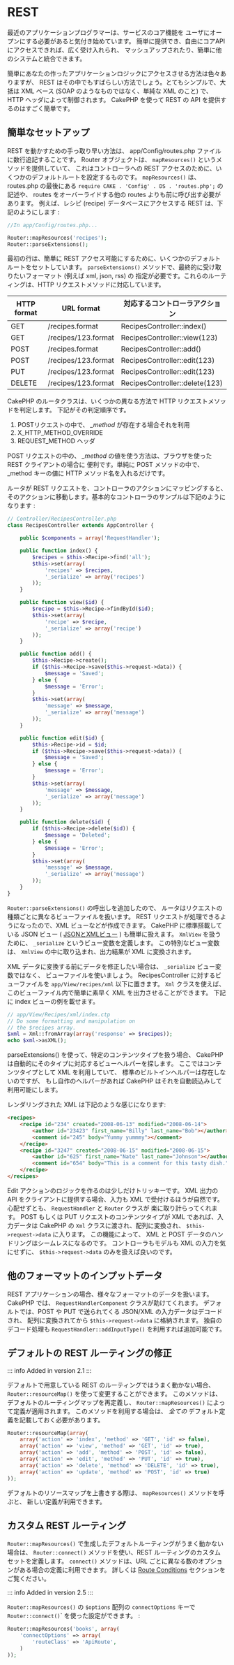 # REST

最近のアプリケーションプログラマーは、サービスのコア機能を
ユーザにオープンにする必要があると気付き始めています。
簡単に提供でき、自由にコアAPIにアクセスできれば、広く受け入れられ、
マッシュアップされたり、簡単に他のシステムと統合できます。

簡単にあなたの作ったアプリケーションロジックにアクセスさせる方法は色々ありますが、
REST はその中でもすばらしい方法でしょう。とてもシンプルで、大抵は XML ベース
(SOAP のようなものではなく、単純な XML のこと) で、HTTP ヘッダによって制御されます。
CakePHP を使って REST の API を提供するのはすごく簡単です。

## 簡単なセットアップ

REST を動かすための手っ取り早い方法は、 app/Config/routes.php ファイルに数行追記することです。
Router オブジェクトは、 `mapResources()` というメソッドを提供していて、
これはコントローラへの REST アクセスのために、いくつかのデフォルトルートを設定するものです。
`mapResources()` は、routes.php の最後にある
`require CAKE . 'Config' . DS . 'routes.php';` の記述や、
routes をオーバーライドする他の routes よりも前に呼び出す必要があります。
例えば、レシピ (recipe) データベースにアクセスする REST は、下記のようにします :

``` php
//In app/Config/routes.php...

Router::mapResources('recipes');
Router::parseExtensions();
```

最初の行は、簡単に REST アクセス可能にするために、いくつかのデフォルトルートをセットしています。
`parseExtensions()` メソッドで、最終的に受け取りたいフォーマット (例えば xml, json, rss) の
指定が必要です。これらのルーティングは、HTTP リクエストメソッドに対応しています。

| HTTP format | URL format          | 対応するコントローラアクション |
|-------------|---------------------|--------------------------------|
| GET         | /recipes.format     | RecipesController::index()     |
| GET         | /recipes/123.format | RecipesController::view(123)   |
| POST        | /recipes.format     | RecipesController::add()       |
| POST        | /recipes/123.format | RecipesController::edit(123)   |
| PUT         | /recipes/123.format | RecipesController::edit(123)   |
| DELETE      | /recipes/123.format | RecipesController::delete(123) |

CakePHP のルータクラスは、いくつかの異なる方法で HTTP リクエストメソッドを判定します。
下記がその判定順序です。

1.  POSTリクエストの中で、 *\_method* が存在する場合それを利用
2.  X_HTTP_METHOD_OVERRIDE
3.  REQUEST_METHOD ヘッダ

POST リクエストの中の、 *\_method* の値を使う方法は、ブラウザを使った REST クライアントの場合に
便利です。単純に POST メソッドの中で、\_method キーの値に HTTP メソッド名を入れるだけです。

ルータが REST リクエストを、コントローラのアクションにマッピングすると、
そのアクションに移動します。基本的なコントローラのサンプルは下記のようになります :

``` php
// Controller/RecipesController.php
class RecipesController extends AppController {

    public $components = array('RequestHandler');

    public function index() {
        $recipes = $this->Recipe->find('all');
        $this->set(array(
            'recipes' => $recipes,
            '_serialize' => array('recipes')
        ));
    }

    public function view($id) {
        $recipe = $this->Recipe->findById($id);
        $this->set(array(
            'recipe' => $recipe,
            '_serialize' => array('recipe')
        ));
    }

    public function add() {
        $this->Recipe->create();
        if ($this->Recipe->save($this->request->data)) {
            $message = 'Saved';
        } else {
            $message = 'Error';
        }
        $this->set(array(
            'message' => $message,
            '_serialize' => array('message')
        ));
    }

    public function edit($id) {
        $this->Recipe->id = $id;
        if ($this->Recipe->save($this->request->data)) {
            $message = 'Saved';
        } else {
            $message = 'Error';
        }
        $this->set(array(
            'message' => $message,
            '_serialize' => array('message')
        ));
    }

    public function delete($id) {
        if ($this->Recipe->delete($id)) {
            $message = 'Deleted';
        } else {
            $message = 'Error';
        }
        $this->set(array(
            'message' => $message,
            '_serialize' => array('message')
        ));
    }
}
```

`Router::parseExtensions()` の呼出しを追加したので、
ルータはリクエストの種類ごとに異なるビューファイルを扱います。
REST リクエストが処理できるようになったので、XML ビューなどが作成できます。
CakePHP に標準搭載している JSON ビュー ( [JSONとXMLビュー](../views/json-and-xml-views) ) も簡単に扱えます。
`XmlView` を扱うために、 `_serialize` というビュー変数を定義します。
この特別なビュー変数は、 `XmlView` の中に取り込まれ、出力結果が XML に変換されます。

XML データに変換する前にデータを修正したい場合は、 `_serialize` ビュー変数ではなく、
ビューファイルを使いましょう。
RecipesController に対するビューファイルを `app/View/recipes/xml` 以下に置きます。
`Xml` クラスを使えば、このビューファイル内で簡単に素早く XML を出力させることができます。
下記に index ビューの例を載せます。

``` php
// app/View/Recipes/xml/index.ctp
// Do some formatting and manipulation on
// the $recipes array.
$xml = Xml::fromArray(array('response' => $recipes));
echo $xml->asXML();
```

parseExtensions() を使って、特定のコンテンツタイプを扱う場合、
CakePHP は自動的にそのタイプに対応するビューヘルパーを探します。
ここではコンテンツタイプとして XML を利用していて、
標準のビルトインヘルパーは存在しないのですが、
もし自作のヘルパーがあれば CakePHP はそれを自動読込みして利用可能にします。

レンダリングされた XML は下記のような感じになります:

``` html
<recipes>
    <recipe id="234" created="2008-06-13" modified="2008-06-14">
        <author id="23423" first_name="Billy" last_name="Bob"></author>
        <comment id="245" body="Yummy yummmy"></comment>
    </recipe>
    <recipe id="3247" created="2008-06-15" modified="2008-06-15">
        <author id="625" first_name="Nate" last_name="Johnson"></author>
        <comment id="654" body="This is a comment for this tasty dish."></comment>
    </recipe>
</recipes>
```

Edit アクションのロジックを作るのは少しだけトリッキーです。
XML 出力の API をクライアントに提供する場合、入力も XML で受付けるほうが自然です。
心配せずとも、 `RequestHandler` と `Router` クラスが
楽に取り計らってくれます。
POST もしくは PUT リクエストのコンテンツタイプが XML であれば、入力データは
CakePHP の `Xml` クラスに渡され、配列に変換され、
`$this->request->data` に入ります。
この機能によって、 XML と POST データのハンドリングはシームレスになるのです。
コントローラもモデルも XML の入力を気にせずに、 `$this->request->data` のみを扱えば良いのです。

## 他のフォーマットのインプットデータ

REST アプリケーションの場合、様々なフォーマットのデータを扱います。
CakePHP では、 `RequestHandlerComponent` クラスが助けてくれます。
デフォルトでは、POST や PUT で送られてくる JSON/XML の入力データはデコードされ、
配列に変換されてから `$this->request->data` に格納されます。
独自のデコード処理も `RequestHandler::addInputType()` を利用すれば追加可能です。

## デフォルトの REST ルーティングの修正

::: info Added in version 2.1
:::

デフォルトで用意している REST のルーティングではうまく動かない場合、
`Router::resourceMap()` を使って変更することができます。
このメソッドは、デフォルトのルーティングマップを再定義し、 `Router::mapResources()`
によって定義が適用されます。
このメソッドを利用する場合は、 *全ての* デフォルト定義を記載しておく必要があります。

``` php
Router::resourceMap(array(
    array('action' => 'index', 'method' => 'GET', 'id' => false),
    array('action' => 'view', 'method' => 'GET', 'id' => true),
    array('action' => 'add', 'method' => 'POST', 'id' => false),
    array('action' => 'edit', 'method' => 'PUT', 'id' => true),
    array('action' => 'delete', 'method' => 'DELETE', 'id' => true),
    array('action' => 'update', 'method' => 'POST', 'id' => true)
));
```

デフォルトのリソースマップを上書きする際は、 `mapResources()` メソッドを呼ぶと、
新しい定義が利用できます。

## カスタム REST ルーティング

`Router::mapResources()` で生成したデフォルトルーティングがうまく動かない場合は、
`Router::connect()` メソッドを使い、REST ルーティングのカスタムセットを定義します。
`connect()` メソッドは、URL ごとに異なる数のオプションがある場合の定義に利用できます。
詳しくは [Route Conditions](../development/routing#route-conditions) セクションをご覧ください。

::: info Added in version 2.5
:::

`Router::mapResources()` の `$options` 配列の `connectOptions`
キーで `Router::connect()`\` を使った設定ができます。 :

``` php
Router::mapResources('books', array(
    'connectOptions' => array(
        'routeClass' => 'ApiRoute',
    )
));
```
